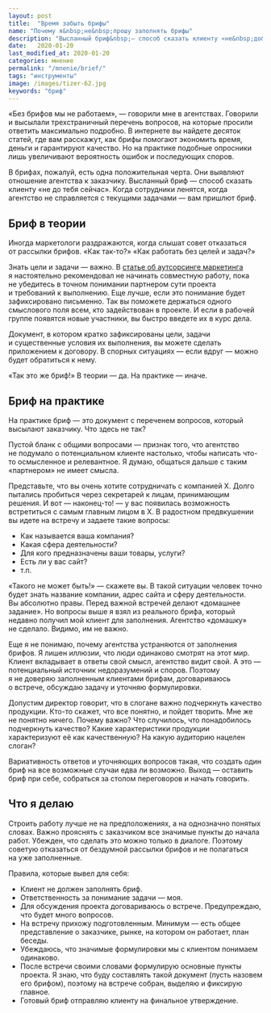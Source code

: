 ```yaml
---
layout: post
title:  "Время забыть брифы"
name: "Почему я&nbsp;не&nbsp;прошу заполнять брифы"
description: "Высланный бриф&nbsp;— способ сказать клиенту «не&nbsp;до&nbsp;тебя сейчас». Когда сотрудники ленятся, когда агентство не&nbsp;справляется с&nbsp;текущими задачами&nbsp;— вам пришлют бриф."
date:   2020-01-20
last_modified_at: 2020-01-20
categories: мнение
permalink: "/mnenie/brief/"
tags: "инструменты"
image: /images/tizer-62.jpg
keywords: "бриф"
---
```



<p>
 «Без брифов мы&nbsp;не&nbsp;работаем»,&nbsp;— говорили мне в&nbsp;агентствах. Говорили и&nbsp;высылали трехстраничный перечень вопросов, на&nbsp;которые просили ответить максимально подробно. В&nbsp;интернете вы&nbsp;найдете десяток статей, где вам расскажут, как брифы помогают экономить время, деньги и&nbsp;гарантируют качество. Но&nbsp;на&nbsp;практике подобные опросники лишь увеличивают вероятность ошибок и&nbsp;последующих споров. 
</p>
<p>В&nbsp;брифах, пожалуй, есть одна положительная черта. Они выявляют отношение агентства к&nbsp;заказчику. Высланный бриф&nbsp;— способ сказать клиенту «не&nbsp;до&nbsp;тебя сейчас». Когда сотрудники ленятся, когда агентство не&nbsp;справляется с&nbsp;текущими задачами&nbsp;— вам пришлют бриф.</p>
<h2>Бриф в&nbsp;теории</h2>
<p>Иногда маркетологи раздражаются, когда слышат совет отказаться от&nbsp;рассылки брифов. «Как так-то?» «Как работать без целей и&nbsp;задач?»</p>
<p>Знать цели и&nbsp;задачи&nbsp;— важно. В&nbsp;<a href="/opyt/autsorsing-marketinga/">статье об&nbsp;аутсорсинге маркетинга</a> я&nbsp;настоятельно рекомендовал не&nbsp;начинать совместную работу, пока не&nbsp;убедитесь в&nbsp;точном понимании партнером сути проекта и&nbsp;требований к&nbsp;выполнению. Еще лучше, если это понимание будет зафиксировано письменно. Так вы&nbsp;поможете держаться одного смыслового поля всем, кто задействован в&nbsp;проекте. И&nbsp;если в&nbsp;рабочей группе появятся новые участники, вы&nbsp;быстро введете их&nbsp;в&nbsp;курс дела.</p>
<p>Документ, в&nbsp;котором кратко зафиксированы цели, задачи и&nbsp;существенные условия их&nbsp;выполнения, вы&nbsp;можете сделать приложением к&nbsp;договору. В&nbsp;спорных ситуациях&nbsp;— если вдруг&nbsp;— можно будет обратиться к&nbsp;нему.</p>
<p>«Так это&nbsp;же бриф!» В&nbsp;теории&nbsp;— да. На&nbsp;практике&nbsp;— иначе.</p>
<h2>Бриф на&nbsp;практике</h2>
<p>На&nbsp;практике бриф&nbsp;— это документ с&nbsp;переченем вопросов, который высылают заказчику. Что здесь не&nbsp;так?</p>
<p>Пустой бланк с&nbsp;общими вопросами&nbsp;— признак того, что агентство не&nbsp;подумало о&nbsp;потенциальном клиенте настолько, чтобы написать что-то осмысленное и&nbsp;релевантное. Я&nbsp;думаю, общаться дальше с&nbsp;таким «партнером» не&nbsp;имеет смысла.</p>
<p>Представьте, что вы&nbsp;очень хотите сотрудничать с&nbsp;компанией Х.&nbsp;Долго пытались пробиться через секретарей к&nbsp;лицам, принимающим решения. И&nbsp;вот&nbsp;— наконец-то! —&nbsp;у&nbsp;вас появилась возможность встретиться с&nbsp;самым главным лицом в&nbsp;Х. В&nbsp;радостном предвкушении вы&nbsp;идете на&nbsp;встречу и&nbsp;задаете такие вопросы:</p>
<ul> 
	<li>Как называется ваша компания?</li>
	<li>Какая сфера деятельности?</li>
	<li>Для кого предназначены ваши товары, услуги?</li>
	<li>Есть&nbsp;ли у&nbsp;вас сайт?</li>
	<li> т.п.</li>
 </ul>
<p>«Такого не&nbsp;может быть!»&nbsp;— скажете&nbsp;вы. В&nbsp;такой ситуации человек точно будет знать название компании, адрес сайта и&nbsp;сферу деятельности. Вы&nbsp;абсолютно правы. Перед важной встречей делают «домашнее задание». Но&nbsp;вопросы выше я&nbsp;взял из&nbsp;реального брифа, который недавно получил мой клиент для заполнения. Агентство «домашку» не&nbsp;сделало. Видимо, им&nbsp;не&nbsp;важно.</p>
<p>Еще я&nbsp;не&nbsp;понимаю, почему агентства устраняются от&nbsp;заполнения брифов. Я&nbsp;лишен иллюзии, что люди одинаково смотрят на&nbsp;этот мир. Клиент вкладывает в&nbsp;ответы свой смысл, агентство видит свой. А&nbsp;это&nbsp;— потенциальный источник недоразумений и&nbsp;споров. Поэтому я&nbsp;не&nbsp;доверяю заполненным клиентами брифам, договариваюсь о&nbsp;встрече, обсуждаю задачу и&nbsp;уточняю формулировки.</p>
<p>Допустим директор говорит, что в&nbsp;слогане важно подчеркнуть качество продукции. Кто-то скажет, что все понятно, и&nbsp;пойдет творить. Мне&nbsp;же не&nbsp;понятно ничего. Почему важно? Что случилось, что понадобилось подчеркнуть качество? Какие характеристики продукции характеризуют её&nbsp;как качественную? На&nbsp;какую аудиторию нацелен слоган?</p>
<p>Вариативность ответов и&nbsp;уточняющих вопросов такая, что создать один бриф на&nbsp;все возможные случаи едва&nbsp;ли возможно. Выход&nbsp;— оставить бриф при себе, собраться за&nbsp;столом переговоров и&nbsp;начать говорить.</p>
<h2>Что я делаю</h2>
<p>Строить работу лучше не&nbsp;на&nbsp;предположениях, а&nbsp;на&nbsp;однозначно понятых словах. Важно прояснять с&nbsp;заказчиком все значимые пункты до&nbsp;начала работ. Убежден, что сделать это можно только в&nbsp;диалоге. Поэтому советую отказаться от&nbsp;бездумной рассылки брифов и&nbsp;не&nbsp;полагаться на&nbsp;уже заполненные.</p>
<p>Правила, которые вывел для себя:</p>
<ul> 
	<li>Клиент не&nbsp;должен заполнять бриф.</li>
	<li>Ответственность за&nbsp;понимание задачи&nbsp;— моя.</li>
	<li>Для обсуждения проекта договариваюсь о&nbsp;встрече. Предупреждаю, что будет много вопросов.</li>
	<li>На&nbsp;встречу прихожу подготовленным. Минимум&nbsp;— есть общее представление о&nbsp;заказчике, рынке, на&nbsp;котором он&nbsp;работает, план беседы. </li>
	<li>Убеждаюсь, что значимые формулировки мы&nbsp;с&nbsp;клиентом понимаем одинаково.</li>
	<li>После встречи своими словами формулирую основные пункты проекта. Я&nbsp;знаю, что буду составлять такой документ (пусть назовем его брифом), поэтому на&nbsp;встрече собран, выделяю и&nbsp;фиксирую главное.</li>
	<li>Готовый бриф отправляю клиенту на&nbsp;финальное утверждение.</li>
 </ul>
